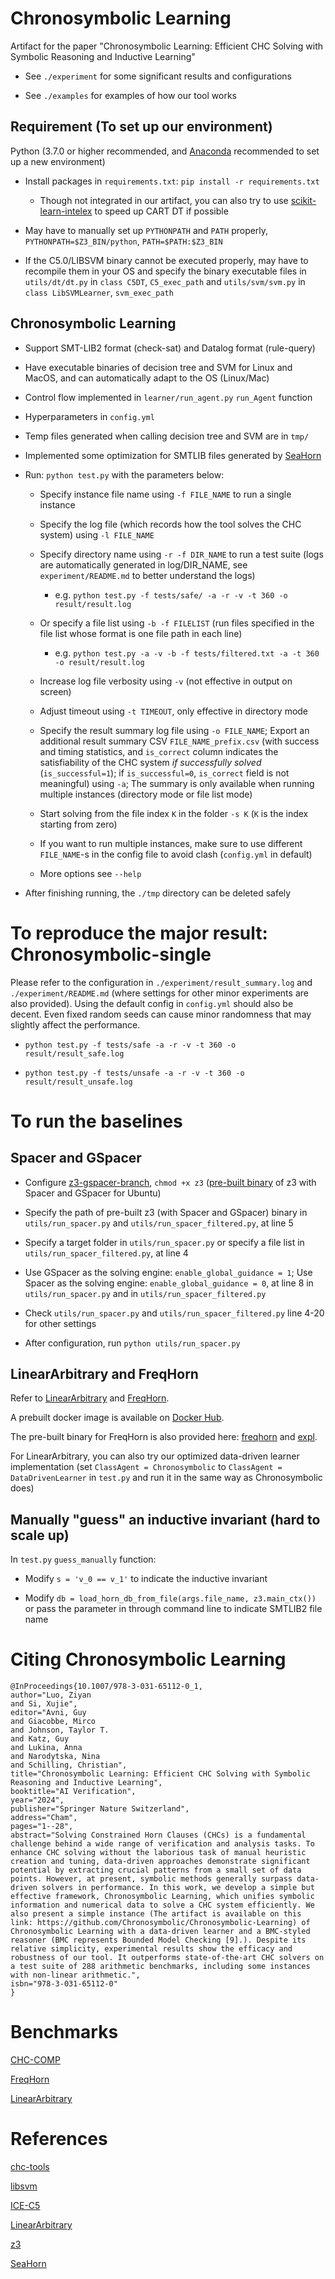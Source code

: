 # Chronosymbolic Learning
Artifact for the paper "Chronosymbolic Learning: Efficient CHC Solving with Symbolic Reasoning and Inductive Learning"

- See `./experiment` for some significant results and configurations

- See `./examples` for examples of how our tool works

## Requirement (To set up our environment)
Python (3.7.0 or higher recommended, and [Anaconda](https://www.anaconda.com/) recommended to set up a new environment)

- Install packages in `requirements.txt`: `pip install -r requirements.txt`
    - Though not integrated in our artifact, you can also try to use [scikit-learn-intelex](https://intel.github.io/scikit-learn-intelex/latest/) to speed up CART DT if possible

- May have to manually set up `PYTHONPATH` and `PATH` properly,  `PYTHONPATH=$Z3_BIN/python`, `PATH=$PATH:$Z3_BIN`

- If the C5.0/LIBSVM binary cannot be executed properly, may have to recompile them in your OS and specify the binary executable files in `utils/dt/dt.py` in `class C5DT`, `C5_exec_path` and `utils/svm/svm.py` in `class LibSVMLearner`, `svm_exec_path`

## Chronosymbolic Learning
- Support SMT-LIB2 format (check-sat) and Datalog format (rule-query) 

- Have executable binaries of decision tree and SVM for Linux and MacOS, and can automatically adapt to the OS (Linux/Mac)

- Control flow implemented in `learner/run_agent.py` `run_Agent` function

- Hyperparameters in `config.yml`

- Temp files generated when calling decision tree and SVM are in `tmp/`

- Implemented some optimization for SMTLIB files generated by [SeaHorn](https://seahorn.github.io/)

- Run: `python test.py` with the parameters below:

    - Specify instance file name using `-f FILE_NAME` to run a single instance

    - Specify the log file (which records how the tool solves the CHC system) using `-l FILE_NAME`

    - Specify directory name using `-r -f DIR_NAME` to run a test suite (logs are automatically generated in log/DIR_NAME, see `experiment/README.md` to better understand the logs)
        - e.g. `python test.py -f tests/safe/ -a -r -v -t 360 -o result/result.log`
    
    - Or specify a file list using `-b -f FILELIST` (run files specified in the file list whose format is one file path in each line)
        - e.g. `python test.py -a -v -b -f tests/filtered.txt -a -t 360 -o result/result.log`

    - Increase log file verbosity using `-v` (not effective in output on screen)

    - Adjust timeout using `-t TIMEOUT`, only effective in directory mode

    - Specify the result summary log file using `-o FILE_NAME`; Export an additional result summary CSV `FILE_NAME_prefix.csv` (with success and timing statistics, and `is_correct` column indicates the satisfiability of the CHC system *if successfully solved* (`is_successful=1`); if `is_successful=0`, `is_correct` field is not meaningful) using `-a`; The summary is only available when running multiple instances (directory mode or file list mode)

    - Start solving from the file index `K` in the folder `-s K` (`K` is the index starting from zero)

    - If you want to run multiple instances, make sure to use different `FILE_NAME`-s in the config file to avoid clash (`config.yml` in default)

    - More options see `--help`

- After finishing running, the `./tmp` directory can be deleted safely

# To reproduce the major result: Chronosymbolic-single

Please refer to the configuration in `./experiment/result_summary.log` and `./experiment/README.md` (where settings for other minor experiments are also provided). Using the default config in `config.yml` should also be decent. Even fixed random seeds can cause minor randomness that may slightly affect the performance.

- `python test.py -f tests/safe -a -r -v -t 360 -o result/result_safe.log`

- `python test.py -f tests/unsafe -a -r -v -t 360 -o result/result_unsafe.log`


# To run the baselines
## Spacer and GSpacer
- Configure [z3-gspacer-branch](https://github.com/hgvk94/z3/tree/ggbranch), `chmod +x z3` ([pre-built binary](https://drive.google.com/file/d/1HjKCVuN7Csm_uxQh7paU3WMARXWJhhYY/view?usp=sharing) of z3 with Spacer and GSpacer for Ubuntu)

- Specify the path of pre-built z3 (with Spacer and GSpacer) binary in `utils/run_spacer.py` and `utils/run_spacer_filtered.py`, at line 5

- Specify a target folder in `utils/run_spacer.py` or specify a file list in `utils/run_spacer_filtered.py`, at line 4

- Use GSpacer as the solving engine: `enable_global_guidance = 1`; Use Spacer as the solving engine: `enable_global_guidance = 0`, at line 8 in `utils/run_spacer.py` and in `utils/run_spacer_filtered.py`

- Check `utils/run_spacer.py` and `utils/run_spacer_filtered.py` line 4-20 for other settings

- After configuration, run `python utils/run_spacer.py`

## LinearArbitrary and FreqHorn
Refer to [LinearArbitrary](https://github.com/GaloisInc/LinearArbitrary-SeaHorn/tree/master/test) and [FreqHorn](https://github.com/freqhorn/freqhorn).

A prebuilt docker image is available on [Docker Hub](https://hub.docker.com/r/sunsetray/lineararbitrary_seahorn).

The pre-built binary for FreqHorn is also provided here: [freqhorn](https://drive.google.com/file/d/1EWHCmboRpqQMjY_ySCBSbHvCBMWIXW9-/view?usp=sharing) and [expl](https://drive.google.com/file/d/1YA9e3L1d7NBYF25VZlMeU_ZZoFrBor96/view?usp=sharing).

For LinearArbitrary, you can also try our optimized data-driven learner implementation (set `ClassAgent = Chronosymbolic` to `ClassAgent = DataDrivenLearner` in `test.py` and run it in the same way as Chronosymbolic does)

## Manually "guess" an inductive invariant (hard to scale up)
In `test.py` `guess_manually` function:
- Modify `s = 'v_0 == v_1'` to indicate the inductive invariant

- Modify `db = load_horn_db_from_file(args.file_name, z3.main_ctx())` or pass the parameter in through command line to indicate SMTLIB2 file name


# Citing Chronosymbolic Learning

```
@InProceedings{10.1007/978-3-031-65112-0_1,
author="Luo, Ziyan
and Si, Xujie",
editor="Avni, Guy
and Giacobbe, Mirco
and Johnson, Taylor T.
and Katz, Guy
and Lukina, Anna
and Narodytska, Nina
and Schilling, Christian",
title="Chronosymbolic Learning: Efficient CHC Solving with Symbolic Reasoning and Inductive Learning",
booktitle="AI Verification",
year="2024",
publisher="Springer Nature Switzerland",
address="Cham",
pages="1--28",
abstract="Solving Constrained Horn Clauses (CHCs) is a fundamental challenge behind a wide range of verification and analysis tasks. To enhance CHC solving without the laborious task of manual heuristic creation and tuning, data-driven approaches demonstrate significant potential by extracting crucial patterns from a small set of data points. However, at present, symbolic methods generally surpass data-driven solvers in performance. In this work, we develop a simple but effective framework, Chronosymbolic Learning, which unifies symbolic information and numerical data to solve a CHC system efficiently. We also present a simple instance (The artifact is available on this link: https://github.com/Chronosymbolic/Chronosymbolic-Learning) of Chronosymbolic Learning with a data-driven learner and a BMC-styled reasoner (BMC represents Bounded Model Checking [9].). Despite its relative simplicity, experimental results show the efficacy and robustness of our tool. It outperforms state-of-the-art CHC solvers on a test suite of 288 arithmetic benchmarks, including some instances with non-linear arithmetic.",
isbn="978-3-031-65112-0"
}
```


# Benchmarks
[CHC-COMP](https://github.com/chc-comp)

[FreqHorn](https://github.com/freqhorn/freqhorn)

[LinearArbitrary](https://github.com/GaloisInc/LinearArbitrary-SeaHorn/tree/master/test)


# References
[chc-tools](https://github.com/chc-comp/chc-tools/tree/master/chctools)

[libsvm](http://www.csie.ntu.edu.tw/~cjlin/libsvm)

[ICE-C5](https://github.com/Chenguang-Zhu/ICE-C5)

[LinearArbitrary](https://github.com/GaloisInc/LinearArbitrary-SeaHorn)

[z3](https://github.com/Z3Prover/z3)

[SeaHorn](https://seahorn.github.io/)

